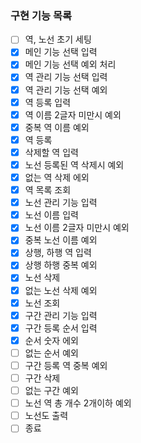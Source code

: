 ### 구현 기능 목록

- [ ] 역, 노선 초기 세팅
- [x] 메인 기능 선택 입력
- [x] 메인 기능 선택 예외 처리
- [x] 역 관리 기능 선택 입력
- [x] 역 관리 기능 선택 예외
- [x] 역 등록 입력
- [x] 역 이름 2글자 미만시 예외
- [x] 중복 역 이름 예외
- [x] 역 등록
- [x] 삭제할 역 입력
- [x] 노선 등록된 역 삭제시 예외
- [x] 없는 역 삭제 에외
- [x] 역 목록 조회
- [x] 노선 관리 기능 입력
- [x] 노선 이름 입력
- [x] 노선 이름 2글자 미만시 예외
- [x] 중복 노선 이름 예외
- [x] 상행, 하행 역 입력
- [x] 상행 하행 중복 예외
- [x] 노선 삭제
- [x] 없는 노선 삭제 예외
- [x] 노선 조회
- [x] 구간 관리 기능 입력
- [x] 구간 등록 순서 입력
- [x] 순서 숫자 에외
- [ ] 없는 순서 예외
- [ ] 구간 등록 역 중복 예외
- [ ] 구간 삭제
- [ ] 없는 구간 예외
- [ ] 노선 역 총 개수 2개이하 예외
- [ ] 노선도 출력
- [ ] 종료